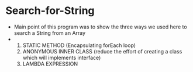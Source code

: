 # Search-for-String
- Main point of this program was to show the three ways we used here to search a String from an Array
- 1. STATIC METHOD (Encapsulating forEach loop)
  2. ANONYMOUS INNER CLASS (reduce the effort of creating a class which will implements interface)
  3. LAMBDA EXPRESSION 
